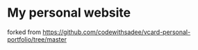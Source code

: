 # My personal website
forked from https://github.com/codewithsadee/vcard-personal-portfolio/tree/master
